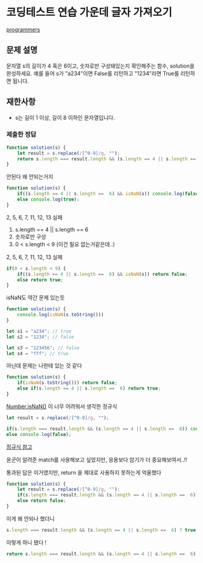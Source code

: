 # 코딩테스트 연습 가운데 글자 가져오기

[programmers](https://programmers.co.kr/learn/courses/30/lessons/12918?language=javascript)

## 문제 설명
문자열 s의 길이가 4 혹은 6이고, 숫자로만 구성돼있는지 확인해주는 함수, solution을 완성하세요. 예를 들어 s가 "a234"이면 False를 리턴하고 "1234"라면 True를 리턴하면 됩니다.

## 재한사항
- s는 길이 1 이상, 길이 8 이하인 문자열입니다.


### 제출한 정답
```js
function solution(s) {
    let result = s.replace(/[^0-9]/g, "");
    return s.length === result.length && (s.length == 4 || s.length ==  6) ? true : false ;
}
```

안된다 왜 안되는거지
```js
function solution(s) {
    if((s.length == 4 || s.length ==  6) && isNaN(s)) console.log(false); 
    else console.log(true);
}
```
2, 5, 6, 7, 11, 12, 13 실패

1. s.length == 4 || s.length == 6
2. 숫자로만 구성
3. 0 < s.length < 9 (이건 필요 없는거같은데..)

2, 5, 6, 7, 11, 12, 13 실패
```js
if(0 < s.length < 9) {
    if((s.length == 4 || s.length ==  6) && isNaN(s)) return false; 
    else return true;
}
```

isNaN도 약간 문제 있는듯
```js
function solution(s) {
    console.log(isNaN(s.toString()))
}

let s1 = "a234"; // true
let s2 = "1234"; // false

let s3 = "123456"; // false
let s4 = "fff"; // true
```

아닌데 문제는 나한테 있는 것 같다
```js
function solution(s) {
    if(isNaN(s.toString())) return false;
    else if(s.length == 4 || s.length ==  6) return true;
}
```

[Number.isNaN()](https://developer.mozilla.org/ko/docs/Web/JavaScript/Reference/Global_Objects/Number/isNaN) 이 너무 어려워서 생각한 정규식
```js
let result = s.replace(/[^0-9]/g, "");

if(s.length === result.length && (s.length == 4 || s.length ==  6)) console.log(true);
else console.log(false);
```
[정규식 참고](https://jsikim1.tistory.com/38)

윤군이 알려준 match를 사용해보고 싶었지만, 응용보다 암기가 더 중요해보여서..!!


통과된 답은 이거였지만, return 을 제대로 사용하지 못하는게 억울했다
```js
function solution(s) {
    let result = s.replace(/[^0-9]/g, "");
    if(s.length === result.length && (s.length == 4 || s.length ==  6)) return true;
    else return false;
}
```

이게 왜 안되나 했더니
```js
s.length === result.length && (s.length == 4 || s.length ==  6) ? true : false
```

이렇게 하니 됐다 !
```js
return s.length === result.length && (s.length == 4 || s.length ==  6) ? true : false
```